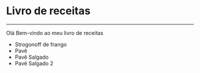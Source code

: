 # Livro de receitas 
---

Olá Bem-vindo ao meu livro de receitas

- Strogonoff de frango
- Pavê
- Pavê Salgado
- Pavê Salgado 2
